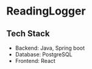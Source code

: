 # ReadingLogger


## Tech Stack
- Backend: Java, Spring boot
- Database: PostgreSQL
- Frontend: React